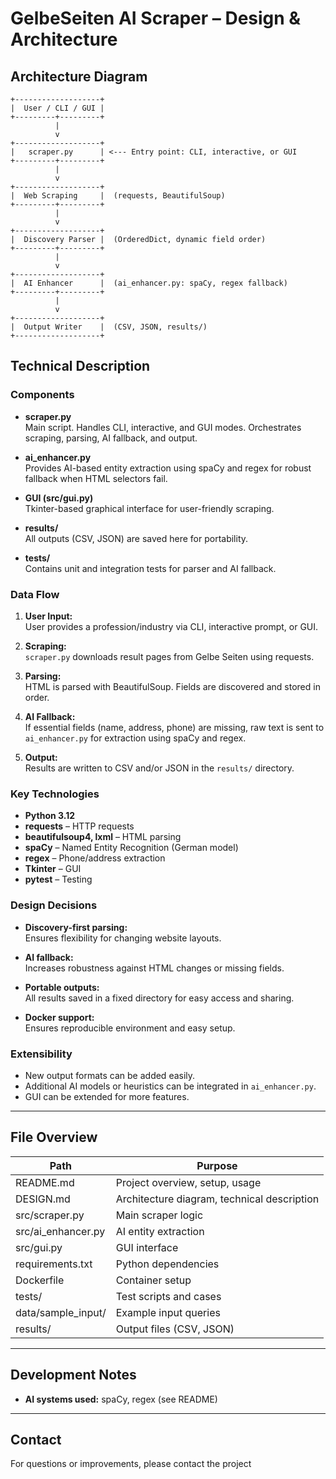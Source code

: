 # GelbeSeiten AI Scraper – Design & Architecture

## Architecture Diagram

```
+-------------------+
|  User / CLI / GUI |
+---------+---------+
          |
          v
+-------------------+
|   scraper.py      | <--- Entry point: CLI, interactive, or GUI
+---------+---------+
          |
          v
+-------------------+
|  Web Scraping     |  (requests, BeautifulSoup)
+---------+---------+
          |
          v
+-------------------+
|  Discovery Parser |  (OrderedDict, dynamic field order)
+---------+---------+
          |
          v
+-------------------+
|  AI Enhancer      |  (ai_enhancer.py: spaCy, regex fallback)
+---------+---------+
          |
          v
+-------------------+
|  Output Writer    |  (CSV, JSON, results/)
+-------------------+
```

## Technical Description

### Components

- **scraper.py**  
  Main script. Handles CLI, interactive, and GUI modes. Orchestrates scraping, parsing, AI fallback, and output.

- **ai_enhancer.py**  
  Provides AI-based entity extraction using spaCy and regex for robust fallback when HTML selectors fail.

- **GUI (src/gui.py)**  
  Tkinter-based graphical interface for user-friendly scraping.

- **results/**  
  All outputs (CSV, JSON) are saved here for portability.

- **tests/**  
  Contains unit and integration tests for parser and AI fallback.

### Data Flow

1. **User Input:**  
   User provides a profession/industry via CLI, interactive prompt, or GUI.

2. **Scraping:**  
   `scraper.py` downloads result pages from Gelbe Seiten using requests.

3. **Parsing:**  
   HTML is parsed with BeautifulSoup. Fields are discovered and stored in order.

4. **AI Fallback:**  
   If essential fields (name, address, phone) are missing, raw text is sent to `ai_enhancer.py` for extraction using spaCy and regex.

5. **Output:**  
   Results are written to CSV and/or JSON in the `results/` directory.

### Key Technologies

- **Python 3.12**
- **requests** – HTTP requests
- **beautifulsoup4, lxml** – HTML parsing
- **spaCy** – Named Entity Recognition (German model)
- **regex** – Phone/address extraction
- **Tkinter** – GUI
- **pytest** – Testing

### Design Decisions

- **Discovery-first parsing:**  
  Ensures flexibility for changing website layouts.

- **AI fallback:**  
  Increases robustness against HTML changes or missing fields.

- **Portable outputs:**  
  All results saved in a fixed directory for easy access and sharing.

- **Docker support:**  
  Ensures reproducible environment and easy setup.

### Extensibility

- New output formats can be added easily.
- Additional AI models or heuristics can be integrated in `ai_enhancer.py`.
- GUI can be extended for more features.

---

## File Overview

| Path                | Purpose                                    |
|---------------------|--------------------------------------------|
| README.md           | Project overview, setup, usage             |
| DESIGN.md           | Architecture diagram, technical description|
| src/scraper.py      | Main scraper logic                         |
| src/ai_enhancer.py  | AI entity extraction                       |
| src/gui.py          | GUI interface                              |
| requirements.txt    | Python dependencies                        |
| Dockerfile          | Container setup                            |
| tests/              | Test scripts and cases                     |
| data/sample_input/  | Example input queries                      |
| results/            | Output files (CSV, JSON)                   |

---

## Development Notes

- **AI systems used:** spaCy, regex (see README)

---

## Contact

For questions or improvements, please contact the project